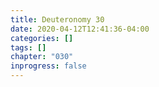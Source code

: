 ```yaml
---
title: Deuteronomy 30
date: 2020-04-12T12:41:36-04:00
categories: []
tags: []
chapter: "030"
inprogress: false
---
```


